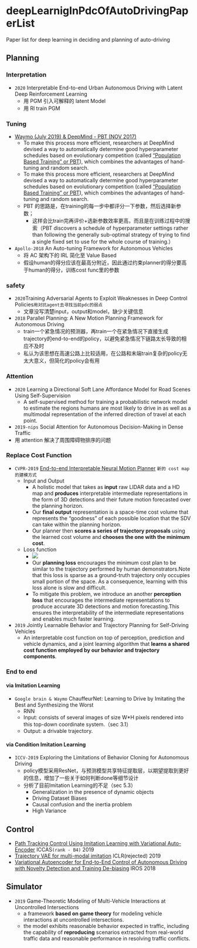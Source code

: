 # deepLearnigInPdcOfAutoDrivingPaperList
Paper list for deep learning in deciding and planning of auto-driving

## Planning

### Interpretation
- `2020` Interpretable End-to-end Urban Autonomous Driving with Latent Deep Reinforcement Learning
  - 用 PGM 引入可解释的 latent Model
  - 用 Rl train PGM

### Tuning
- [Waymo (July 2019) & DeepMind - PBT (NOV 2017)](https://blog.waymo.com/2019/08/how-evolutionary-selection-can-train.html)
  - To make this process more efficient, researchers at DeepMind devised a way to automatically determine good hyperparameter schedules based on evolutionary competition (called [“Population Based Training” or PBT](https://deepmind.com/blog/article/population-based-training-neural-networks])), which combines the advantages of hand-tuning and random search.
  - To make this process more efficient, researchers at DeepMind devised a way to automatically determine good hyperparameter schedules based on evolutionary competition (called [“Population Based Training” or PBT](https://deepmind.com/blog/article/population-based-training-neural-networks])), which combines the advantages of hand-tuning and random search.
  - PBT 的思路是，在training的每一步中都评分一下参数，然后选择新参数；
    - 这样会比train完再评价+选新参数效率更高，而且是在训练过程中的搜索（PBT discovers a schedule of hyperparameter settings rather than following the generally sub-optimal strategy of trying to find a single fixed set to use for the whole course of training.）
- `Apollo-2018` An Auto-tuning Framework for Autonomous Vehicles
  - 将 AC 架构下的 IRL 简化至 Value Based
  - 假设human的得分应该在最高分附近，因此通过约束planner的得分要高于human的得分，训练cost func里的参数

### safety 
- `2020`Training Adversarial Agents to Exploit Weaknesses in Deep Control Policies`用对抗agent去寻找当前pdc的弱点`
  - 文章没写清楚input，output和model，缺少关键信息
- `2018` Parallel Planning: A New Motion Planning Framework for Autonomous Driving
  - train一个紧急情况的预测器，再train一个在紧急情况下直接生成trajectory的end-to-end的policy，以避免紧急情况下链路太长导致的相应不及时
  - 私认为该思想在高速公路上比较适用，在公路和末端train复杂的policy无太大意义，但简化的policy会有用
  
### Attention
- `2020` Learning a Directional Soft Lane Affordance Model for Road Scenes Using Self-Supervision
  - A self-supervised method for training a probabilistic network model to estimate the regions humans are most likely to drive in as well as a multimodal representation of the inferred direction of travel at each point.
 - `2019-nips` Social Attention for Autonomous Decision-Making in Dense Traffic
  - 用 attention 解决了周围障碍物排序的问题
  
### Replace Cost Function
- `CVPR-2019` [End-to-end Interpretable Neural Motion Planner](http://www.cs.toronto.edu/~wenjie/papers/cvpr19/nmp.pdf)
`新的 cost map 的建模方式`
  - Input and Output
    - A holistic model that takes as **input** raw LIDAR data and a HD map and **produces** interpretable intermediate representations in the form of 3D detections and their future motion forecasted over the planning horizon. 
    - Our **final output** representation is a space-time cost volume that represents the “goodness” of each possible location that the SDV can take within the planning horizon. 
    - Our planner then **scores a series of trajectory proposals** using the learned cost volume and **chooses the one with the minimum cost**.
   - Loss function
     - <img src="https://render.githubusercontent.com/render/math?math=L=L_{perception}%2B\beta*L_{planning}">
     - Our **planning loss** encourages the minimum cost plan to be similar to the trajectory performed by human demonstrators.Note that this loss is sparse as a ground-truth trajectory only occupies small portion of the space. As a consequence, learning with this loss alone is slow and difficult.
     - To mitigate this problem, we introduce an another **perception loss** that encourages the intermediate representations
   to produce accurate 3D detections and motion forecasting.This ensures the interpretability of the intermediate representations and enables much faster learning.
- `2019` Jointly Learnable Behavior and Trajectory Planning for Self-Driving Vehicles
  - An interpretable cost function on top of perception, prediction and vehicle dynamics, and a joint learning algorithm that **learns a shared cost function employed by our behavior and trajectory components**.

### End to end
#### via Imitation Learning
- `Google brain & Waymo` ChauffeurNet: Learning to Drive by Imitating the Best and Synthesizing the Worst
  - RNN
  - Input: consists of several images of size W*H pixels rendered into this top-down coordinate system.（sec 3.1）
  - Output: a drivable trajectory.
#### via Condition Imitation Learning
  - `ICCV-2019` Exploring the Limitations of Behavior Cloning for Autonomous Driving
    - policy模型采用ResNet，与预测模型共享特征提取层，以期望提取到更好的信息，增加了一些关于如何判断done等细节设计
    - 分析了目前Imitation Learning的不足（sec 5.3）
      - Generalization in the presence of dynamic objects
      - Driving Dataset Biases
      - Causal confusion and the inertia problem
      - High Variance
      

## Control
- [Path Tracking Control Using Imitation Learning with Variational Auto-Encoder](https://ieeexplore.ieee.org/document/8971711) ICCAS`(rank - B4)` 2019
- [Trajectory VAE for multi-modal imitation](https://openreview.net/forum?id=Byx1VnR9K7) ICLR(rejected) 2019
- [Variational Autoencoder for End-to-End Control of Autonomous Driving with Novelty Detection and Training De-biasing](https://people.csail.mit.edu/rosman/papers/iros-2018-variational.pdf) IROS 2018

## Simulator
- `2019` Game-Theoretic Modeling of Multi-Vehicle Interactions at Uncontrolled Intersections
  - a framework **based on game theory** for modeling vehicle interactions at uncontrolled intersections.
  - the model exhibits reasonable behavior expected in traffic, including the capability of **reproducing** scenarios extracted from real-world traffic data and reasonable performance in resolving traffic conflicts.
